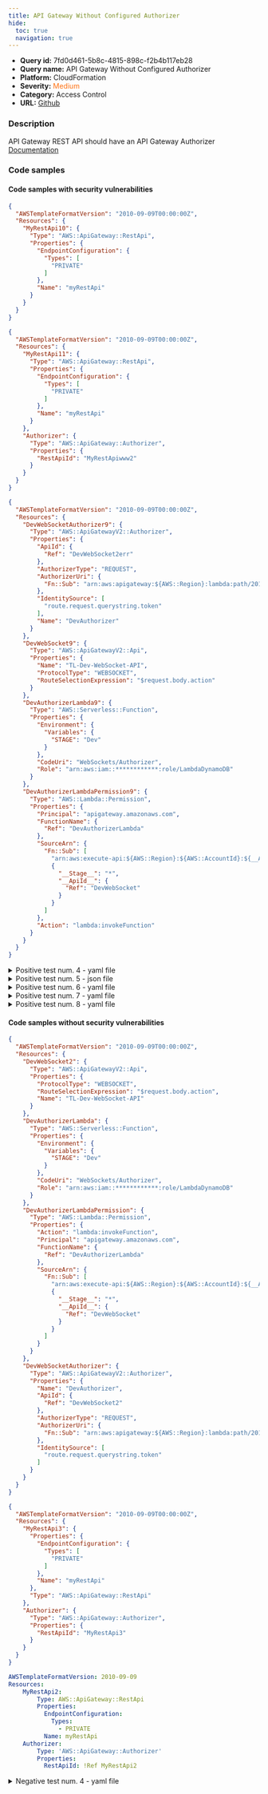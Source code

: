 ```yaml
---
title: API Gateway Without Configured Authorizer
hide:
  toc: true
  navigation: true
---
```


<style>
  .highlight .hll {
    background-color: #ff171742;
  }
  .md-content {
    max-width: 1100px;
    margin: 0 auto;
  }
</style>

-   **Query id:** 7fd0d461-5b8c-4815-898c-f2b4b117eb28
-   **Query name:** API Gateway Without Configured Authorizer
-   **Platform:** CloudFormation
-   **Severity:** <span style="color:#ff7213">Medium</span>
-   **Category:** Access Control
-   **URL:** [Github](https://github.com/Checkmarx/kics/tree/master/assets/queries/cloudFormation/aws/api_gateway_without_configured_authorizer)

### Description
API Gateway REST API should have an API Gateway Authorizer<br>
[Documentation](https://docs.aws.amazon.com/AWSCloudFormation/latest/UserGuide/aws-resource-apigateway-authorizer.html)

### Code samples
#### Code samples with security vulnerabilities
```json title="Positive test num. 1 - json file" hl_lines="4"
{
  "AWSTemplateFormatVersion": "2010-09-09T00:00:00Z",
  "Resources": {
    "MyRestApi10": {
      "Type": "AWS::ApiGateway::RestApi",
      "Properties": {
        "EndpointConfiguration": {
          "Types": [
            "PRIVATE"
          ]
        },
        "Name": "myRestApi"
      }
    }
  }
}

```
```json title="Positive test num. 2 - json file" hl_lines="4"
{
  "AWSTemplateFormatVersion": "2010-09-09T00:00:00Z",
  "Resources": {
    "MyRestApi11": {
      "Type": "AWS::ApiGateway::RestApi",
      "Properties": {
        "EndpointConfiguration": {
          "Types": [
            "PRIVATE"
          ]
        },
        "Name": "myRestApi"
      }
    },
    "Authorizer": {
      "Type": "AWS::ApiGateway::Authorizer",
      "Properties": {
        "RestApiId": "MyRestApiwww2"
      }
    }
  }
}

```
```json title="Positive test num. 3 - json file" hl_lines="20"
{
  "AWSTemplateFormatVersion": "2010-09-09T00:00:00Z",
  "Resources": {
    "DevWebSocketAuthorizer9": {
      "Type": "AWS::ApiGatewayV2::Authorizer",
      "Properties": {
        "ApiId": {
          "Ref": "DevWebSocket2err"
        },
        "AuthorizerType": "REQUEST",
        "AuthorizerUri": {
          "Fn::Sub": "arn:aws:apigateway:${AWS::Region}:lambda:path/2015-03-31/functions/${DevAuthorizerLambda.Arn}/invocations"
        },
        "IdentitySource": [
          "route.request.querystring.token"
        ],
        "Name": "DevAuthorizer"
      }
    },
    "DevWebSocket9": {
      "Type": "AWS::ApiGatewayV2::Api",
      "Properties": {
        "Name": "TL-Dev-WebSocket-API",
        "ProtocolType": "WEBSOCKET",
        "RouteSelectionExpression": "$request.body.action"
      }
    },
    "DevAuthorizerLambda9": {
      "Type": "AWS::Serverless::Function",
      "Properties": {
        "Environment": {
          "Variables": {
            "STAGE": "Dev"
          }
        },
        "CodeUri": "WebSockets/Authorizer",
        "Role": "arn:aws:iam::************:role/LambdaDynamoDB"
      }
    },
    "DevAuthorizerLambdaPermission9": {
      "Type": "AWS::Lambda::Permission",
      "Properties": {
        "Principal": "apigateway.amazonaws.com",
        "FunctionName": {
          "Ref": "DevAuthorizerLambda"
        },
        "SourceArn": {
          "Fn::Sub": [
            "arn:aws:execute-api:${AWS::Region}:${AWS::AccountId}:${__ApiId__}/${__Stage__}/$connect",
            {
              "__Stage__": "*",
              "__ApiId__": {
                "Ref": "DevWebSocket"
              }
            }
          ]
        },
        "Action": "lambda:invokeFunction"
      }
    }
  }
}

```
<details><summary>Positive test num. 4 - yaml file</summary>

```yaml hl_lines="3"
AWSTemplateFormatVersion: 2010-09-09
Resources:
    MyRestApi6:
        Type: AWS::ApiGateway::RestApi
        Properties:
          EndpointConfiguration:
            Types:
              - PRIVATE
          Name: myRestApi

```
</details>
<details><summary>Positive test num. 5 - json file</summary>

```json hl_lines="4"
{
  "AWSTemplateFormatVersion": "2010-09-09",
  "Resources": {
    "DevWebSocket8": {
      "Type": "AWS::ApiGatewayV2::Api",
      "Properties": {
        "Name": "TL-Dev-WebSocket-API",
        "ProtocolType": "WEBSOCKET",
        "RouteSelectionExpression": "$request.body.action"
      }
    }
  }
}

```
</details>
<details><summary>Positive test num. 6 - yaml file</summary>

```yaml hl_lines="3"
AWSTemplateFormatVersion: 2010-09-09
Resources:
  DevWebSocket:
    Type: 'AWS::ApiGatewayV2::Api'
    Properties:
      Name: TL-Dev-WebSocket-API
      ProtocolType: WEBSOCKET
      RouteSelectionExpression: $request.body.action
  
```
</details>
<details><summary>Positive test num. 7 - yaml file</summary>

```yaml hl_lines="3"
AWSTemplateFormatVersion: 2010-09-09
Resources:
    MyRestApi7:
        Type: AWS::ApiGateway::RestApi
        Properties:
          EndpointConfiguration:
            Types:
              - PRIVATE
          Name: myRestApi
    Authorizer:
        Type: 'AWS::ApiGateway::Authorizer'
        Properties:
          RestApiId: !Ref MyRestApi242

```
</details>
<details><summary>Positive test num. 8 - yaml file</summary>

```yaml hl_lines="3"
AWSTemplateFormatVersion: 2010-09-09
Resources:
  DevWebSocket5:
    Type: 'AWS::ApiGatewayV2::Api'
    Properties:
      Name: TL-Dev-WebSocket-API
      ProtocolType: WEBSOCKET
      RouteSelectionExpression: $request.body.action
  DevAuthorizerLambda5:
    Type: 'AWS::Serverless::Function'
    Properties:
      CodeUri: WebSockets/Authorizer
      Role: 'arn:aws:iam::************:role/LambdaDynamoDB'
      Environment:
        Variables:
          STAGE: Dev
  DevAuthorizerLambdaPermission5:
    Type: 'AWS::Lambda::Permission'
    Properties:
      Action: 'lambda:invokeFunction'
      Principal: apigateway.amazonaws.com
      FunctionName:
        Ref: DevAuthorizerLambda
      SourceArn:
        'Fn::Sub':
          - >-
            arn:aws:execute-api:${AWS::Region}:${AWS::AccountId}:${__ApiId__}/${__Stage__}/$connect
          - __Stage__: '*'
            __ApiId__:
              Ref: DevWebSocket
  DevWebSocketAuthorizer5:
    Type: 'AWS::ApiGatewayV2::Authorizer'
    Properties:
      Name: DevAuthorizer
      ApiId:
        Ref: DevWebSocket222222
      AuthorizerType: REQUEST
      AuthorizerUri:
        'Fn::Sub': >-
          arn:aws:apigateway:${AWS::Region}:lambda:path/2015-03-31/functions/${DevAuthorizerLambda.Arn}/invocations
      IdentitySource:
        - route.request.querystring.token

```
</details>


#### Code samples without security vulnerabilities
```json title="Negative test num. 1 - json file"
{
  "AWSTemplateFormatVersion": "2010-09-09T00:00:00Z",
  "Resources": {
    "DevWebSocket2": {
      "Type": "AWS::ApiGatewayV2::Api",
      "Properties": {
        "ProtocolType": "WEBSOCKET",
        "RouteSelectionExpression": "$request.body.action",
        "Name": "TL-Dev-WebSocket-API"
      }
    },
    "DevAuthorizerLambda": {
      "Type": "AWS::Serverless::Function",
      "Properties": {
        "Environment": {
          "Variables": {
            "STAGE": "Dev"
          }
        },
        "CodeUri": "WebSockets/Authorizer",
        "Role": "arn:aws:iam::************:role/LambdaDynamoDB"
      }
    },
    "DevAuthorizerLambdaPermission": {
      "Type": "AWS::Lambda::Permission",
      "Properties": {
        "Action": "lambda:invokeFunction",
        "Principal": "apigateway.amazonaws.com",
        "FunctionName": {
          "Ref": "DevAuthorizerLambda"
        },
        "SourceArn": {
          "Fn::Sub": [
            "arn:aws:execute-api:${AWS::Region}:${AWS::AccountId}:${__ApiId__}/${__Stage__}/$connect",
            {
              "__Stage__": "*",
              "__ApiId__": {
                "Ref": "DevWebSocket"
              }
            }
          ]
        }
      }
    },
    "DevWebSocketAuthorizer": {
      "Type": "AWS::ApiGatewayV2::Authorizer",
      "Properties": {
        "Name": "DevAuthorizer",
        "ApiId": {
          "Ref": "DevWebSocket2"
        },
        "AuthorizerType": "REQUEST",
        "AuthorizerUri": {
          "Fn::Sub": "arn:aws:apigateway:${AWS::Region}:lambda:path/2015-03-31/functions/${DevAuthorizerLambda.Arn}/invocations"
        },
        "IdentitySource": [
          "route.request.querystring.token"
        ]
      }
    }
  }
}

```
```json title="Negative test num. 2 - json file"
{
  "AWSTemplateFormatVersion": "2010-09-09T00:00:00Z",
  "Resources": {
    "MyRestApi3": {
      "Properties": {
        "EndpointConfiguration": {
          "Types": [
            "PRIVATE"
          ]
        },
        "Name": "myRestApi"
      },
      "Type": "AWS::ApiGateway::RestApi"
    },
    "Authorizer": {
      "Type": "AWS::ApiGateway::Authorizer",
      "Properties": {
        "RestApiId": "MyRestApi3"
      }
    }
  }
}

```
```yaml title="Negative test num. 3 - yaml file"
AWSTemplateFormatVersion: 2010-09-09
Resources:
    MyRestApi2:
        Type: AWS::ApiGateway::RestApi
        Properties:
          EndpointConfiguration:
            Types:
              - PRIVATE
          Name: myRestApi
    Authorizer:
        Type: 'AWS::ApiGateway::Authorizer'
        Properties:
          RestApiId: !Ref MyRestApi2

```
<details><summary>Negative test num. 4 - yaml file</summary>

```yaml
AWSTemplateFormatVersion: 2010-09-09
Resources:
  DevWebSocket2:
    Type: 'AWS::ApiGatewayV2::Api'
    Properties:
      Name: TL-Dev-WebSocket-API
      ProtocolType: WEBSOCKET
      RouteSelectionExpression: $request.body.action
  DevAuthorizerLambda:
    Type: 'AWS::Serverless::Function'
    Properties:
      CodeUri: WebSockets/Authorizer
      Role: 'arn:aws:iam::************:role/LambdaDynamoDB'
      Environment:
        Variables:
          STAGE: Dev
  DevAuthorizerLambdaPermission:
    Type: 'AWS::Lambda::Permission'
    Properties:
      Action: 'lambda:invokeFunction'
      Principal: apigateway.amazonaws.com
      FunctionName:
        Ref: DevAuthorizerLambda
      SourceArn:
        'Fn::Sub':
          - >-
            arn:aws:execute-api:${AWS::Region}:${AWS::AccountId}:${__ApiId__}/${__Stage__}/$connect
          - __Stage__: '*'
            __ApiId__:
              Ref: DevWebSocket
  DevWebSocketAuthorizer:
    Type: 'AWS::ApiGatewayV2::Authorizer'
    Properties:
      Name: DevAuthorizer
      ApiId:
        Ref: DevWebSocket2
      AuthorizerType: REQUEST
      AuthorizerUri:
        'Fn::Sub': >-
          arn:aws:apigateway:${AWS::Region}:lambda:path/2015-03-31/functions/${DevAuthorizerLambda.Arn}/invocations
      IdentitySource:
        - route.request.querystring.token

```
</details>
